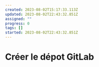 ```yaml
---
created: 2023-08-02T15:17:33.113Z
updated: 2023-08-02T22:43:32.851Z
assigned: ""
progress: 0
tags: []
started: 2023-08-02T22:43:32.851Z
---
```


# Créer le dépot GitLab
